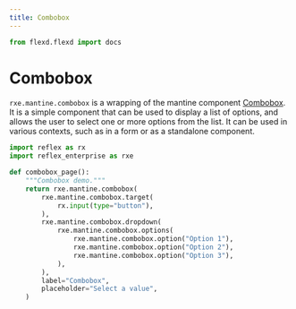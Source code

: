 ```yaml
---
title: Combobox
---
```


```python exec
from flexd.flexd import docs
```

# Combobox

`rxe.mantine.combobox` is a wrapping of the mantine component [Combobox](https://mantine.dev/core/combobox/). It is a simple component that can be used to display a list of options, and allows the user to select one or more options from the list. It can be used in various contexts, such as in a form or as a standalone component.

```python
import reflex as rx
import reflex_enterprise as rxe

def combobox_page():
    """Combobox demo."""
    return rxe.mantine.combobox(
        rxe.mantine.combobox.target(
            rx.input(type="button"),
        ),
        rxe.mantine.combobox.dropdown(
            rxe.mantine.combobox.options(
                rxe.mantine.combobox.option("Option 1"),
                rxe.mantine.combobox.option("Option 2"),
                rxe.mantine.combobox.option("Option 3"),
            ),
        ),
        label="Combobox",
        placeholder="Select a value",
    )
```

